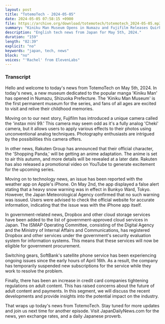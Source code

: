 ```yaml
---
layout: post
title: "TotemoTech - 2024-05-05"
date: 2024-05-05 07:58:15 +0900
file: https://archive.org/download/totemotech/totemotech_2024-05-05.mp3
summary: "Kiniku Man Museum Opens in Numazu and Fujifilm Releases Quirky 'Instax Mini 99', & more…"
description: "English tech news from Japan for May 5th, 2024."
duration: "159"
length: "02:39"
explicit: "no"
keywords: "japan, tech, news"
block: "no"
voices: "'Rachel' from ElevenLabs"
---
```


### Transcript

Hello and welcome to today's news from TotemoTech on May 5th, 2024. In today's news, a new museum dedicated to the popular manga 'Kiniku Man' has opened in Numazu, Shizuoka Prefecture. The 'Kiniku Man Museum' is the first permanent museum for the series, and fans of all ages are excited to visit and relive their childhood memories.

Moving on to our next story, Fujifilm has introduced a unique camera called the 'instax mini 99.' This camera may seem odd as it's a fully analog 'Cheki' camera, but it allows users to apply various effects to their photos using unconventional analog techniques. Photography enthusiasts are intrigued by the possibilities this camera offers.

In other news, Rakuten Group has announced that their official character, the 'Shopping Panda,' will be getting an anime adaptation. The anime is set to air this autumn, and more details will be revealed at a later date. Rakuten has also released a promotional video on YouTube to generate excitement for the upcoming series.

Moving on to technology news, an issue has been reported with the weather app on Apple's iPhone. On May 2nd, the app displayed a false alert stating that a heavy snow warning was in effect in Bunkyo Ward, Tokyo. However, the Japan Meteorological Agency confirmed that no such warning was issued. Users were advised to check the official website for accurate information, indicating that the issue was with the iPhone app itself.

In government-related news, Dropbox and other cloud storage services have been added to the list of government-approved cloud services in Japan. The ISMAP Operating Committee, consisting of the Digital Agency and the Ministry of Internal Affairs and Communications, has registered Dropbox and other services under the government's security evaluation system for information systems. This means that these services will now be eligible for government procurement.

Switching gears, SoftBank's satellite phone service has been experiencing ongoing issues since the early hours of April 16th. As a result, the company has temporarily suspended new subscriptions for the service while they work to resolve the problem.

Finally, there has been an increase in credit card companies tightening regulations on adult content. This has raised concerns about the future of adult content and payments. In this segment, we will discuss the recent developments and provide insights into the potential impact on the industry.

That wraps up today's news from TotemoTech. Stay tuned for more updates and join us next time for another episode.   Visit JapanDailyNews.com for the news, yen exchange rates, and a daily Japanese proverb.

